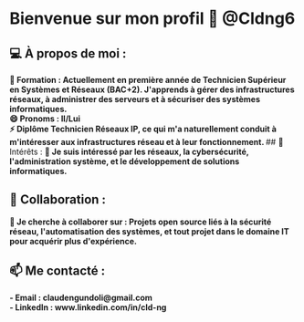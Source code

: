 # Bienvenue sur mon profil 👋 @Cldng6

## 💻 À propos de moi :
<b>
        🌱 Formation : Actuellement en première année de Technicien Supérieur en Systèmes et Réseaux (BAC+2). J'apprends à gérer des infrastructures réseaux, à administrer des serveurs et à sécuriser des systèmes informatiques.
<br>
        😄 Pronoms : Il/Lui
<br>
        ⚡ Diplôme Technicien Réseaux IP, ce qui m'a naturellement conduit à m'intéresser aux infrastructures réseau et à leur fonctionnement.
</b>
## 🔭 Intérêts :
<b>
        👀 Je suis intéressé par les réseaux, la cybersécurité, l'administration système, et le développement de solutions informatiques.
</b>

## 🤝 Collaboration :

<b>
        💞️ Je cherche à collaborer sur : Projets open source liés à la sécurité réseau, l'automatisation des systèmes, et tout projet dans le domaine IT pour acquérir plus d'expérience.
</b>

## 📫 Me contacté :

<b>
    - Email : claudengundoli@gmail.com
<br>
    - LinkedIn : www.linkedin.com/in/cld-ng
</b>

<!---
    >   git add .
    >   git commit -m "first commit"
    >   git push
--->
<!---
Cldng6/Cldng6 est un dépôt ✨ spécial ✨ car son `README.md` (ce fichier) apparaît sur votre profil GitHub.
Vous pouvez cliquer sur le lien Aperçu pour jeter un œil à vos modifications.
--->